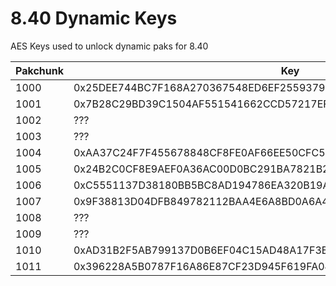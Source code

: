# 8.40 Dynamic Keys
AES Keys used to unlock dynamic paks for 8.40

| Pakchunk          | Key                                                                   |
| ----------------- | --------------------------------------------------------------------- |
| 1000              | 0x25DEE744BC7F168A270367548ED6EF2559379C9A0DABD2D379D937BB811D152F    |
| 1001              | 0x7B28C29BD39C1504AF551541662CCD57217EF246FD3A5345AEF0F2F1DD500DFA    |
| 1002              | ???                                                                   |
| 1003              | ???                                                                   |
| 1004              | 0xAA37C24F7F455678848CF8FE0AF66EE50CFC5C71ED7671FC902B15DCFD4E689C    |
| 1005              | 0x24B2C0CF8E9AEF0A36AC00D0BC291BA7821B29EC6BEC9E5B06BE9DEADA129F9D    |
| 1006              | 0xC5551137D38180BB5BC8AD194786EA320B19A4BFD22639485DFD56184A5F77A2    |
| 1007              | 0x9F38813D04DFB849782112BAA4E6A8BD0A6A402EA7B0C419153C7E0C483ADAAE    |
| 1008              | ???                                                                   |
| 1009              | ???                                                                   |
| 1010              | 0xAD31B2F5AB799137D0B6EF04C15AD48A17F3B8DF2F9053E5DD73721AFA9B657E    |
| 1011              | 0x396228A5B0787F16A86E87CF23D945F619FA04F1BD3552E9E0E77AD6E429A5FA    |